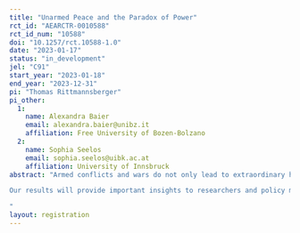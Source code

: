 ```yaml
---
title: "Unarmed Peace and the Paradox of Power"
rct_id: "AEARCTR-0010588"
rct_id_num: "10588"
doi: "10.1257/rct.10588-1.0"
date: "2023-01-17"
status: "in_development"
jel: "C91"
start_year: "2023-01-18"
end_year: "2023-12-31"
pi: "Thomas Rittmannsberger"
pi_other:
  1:
    name: Alexandra Baier
    email: alexandra.baier@unibz.it
    affiliation: Free University of Bozen-Bolzano
  2:
    name: Sophia Seelos
    email: sophia.seelos@uibk.ac.at
    affiliation: University of Innsbruck
abstract: "Armed conflicts and wars do not only lead to extraordinary humanitarian suffering but also cause tremendous economic losses. In recent years, the economic literature has set out to investigates trade-offs between investment either in conflict technology or in welfare enhancing production, using the guns-versus-butter model. This model presents a framework where conflicting agents are able to appropriate the endogenously produced welfare of the opponent. As in other conflict models, social losses arise due to investments into conflict technology (e.g. arming). This study aims to experimentally test conditions under which (unarmed) peace can emerge in a guns-versus-butter setting. The design is based on the theoretical framework of Garfinkel & Syropoulos (2021), which introduces interesting extensions to the standard guns-versus-butter setting and allows distinguishing between arming and conflict initiation decisions. Building on this theory, we conduct two treatments to examine whether unequal resource-distributions between conflicting parties influence arming and conflict-initiation decisions. The main objective of this study is to experimentally test conditions under which peace can be sustained and welfare losses be reduced.
Our results will provide important insights to researchers and policy makers into conditions that have to be met in order to avoid conflicts and attain peace. 
"
layout: registration
---
```


